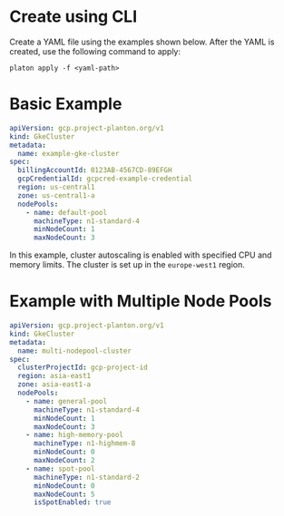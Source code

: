 # Create using CLI

Create a YAML file using the examples shown below. After the YAML is created, use the following command to apply:

```shell
platon apply -f <yaml-path>
```

# Basic Example

```yaml
apiVersion: gcp.project-planton.org/v1
kind: GkeCluster
metadata:
  name: example-gke-cluster
spec:
  billingAccountId: 0123AB-4567CD-89EFGH
  gcpCredentialId: gcpcred-example-credential
  region: us-central1
  zone: us-central1-a
  nodePools:
    - name: default-pool
      machineType: n1-standard-4
      minNodeCount: 1
      maxNodeCount: 3
```

In this example, cluster autoscaling is enabled with specified CPU and memory limits. The cluster is set up in the
`europe-west1` region.

# Example with Multiple Node Pools

```yaml
apiVersion: gcp.project-planton.org/v1
kind: GkeCluster
metadata:
  name: multi-nodepool-cluster
spec:
  clusterProjectId: gcp-project-id
  region: asia-east1
  zone: asia-east1-a
  nodePools:
    - name: general-pool
      machineType: n1-standard-4
      minNodeCount: 1
      maxNodeCount: 3
    - name: high-memory-pool
      machineType: n1-highmem-8
      minNodeCount: 0
      maxNodeCount: 2
    - name: spot-pool
      machineType: n1-standard-2
      minNodeCount: 0
      maxNodeCount: 5
      isSpotEnabled: true
```
